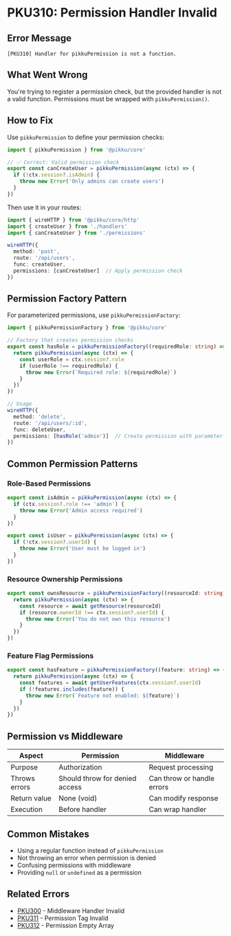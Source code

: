 # PKU310: Permission Handler Invalid

## Error Message

```
[PKU310] Handler for pikkuPermission is not a function.
```

## What Went Wrong

You're trying to register a permission check, but the provided handler is not a valid function. Permissions must be wrapped with `pikkuPermission()`.

## How to Fix

Use `pikkuPermission` to define your permission checks:

```typescript
import { pikkuPermission } from '@pikku/core'

// ✅ Correct: Valid permission check
export const canCreateUser = pikkuPermission(async (ctx) => {
  if (!ctx.session?.isAdmin) {
    throw new Error('Only admins can create users')
  }
})
```

Then use it in your routes:

```typescript
import { wireHTTP } from '@pikku/core/http'
import { createUser } from './handlers'
import { canCreateUser } from './permissions'

wireHTTP({
  method: 'post',
  route: '/api/users',
  func: createUser,
  permissions: [canCreateUser]  // Apply permission check
})
```

## Permission Factory Pattern

For parameterized permissions, use `pikkuPermissionFactory`:

```typescript
import { pikkuPermissionFactory } from '@pikku/core'

// Factory that creates permission checks
export const hasRole = pikkuPermissionFactory((requiredRole: string) => {
  return pikkuPermission(async (ctx) => {
    const userRole = ctx.session?.role
    if (userRole !== requiredRole) {
      throw new Error(`Required role: ${requiredRole}`)
    }
  })
})

// Usage
wireHTTP({
  method: 'delete',
  route: '/api/users/:id',
  func: deleteUser,
  permissions: [hasRole('admin')]  // Create permission with parameter
})
```

## Common Permission Patterns

### Role-Based Permissions

```typescript
export const isAdmin = pikkuPermission(async (ctx) => {
  if (ctx.session?.role !== 'admin') {
    throw new Error('Admin access required')
  }
})

export const isUser = pikkuPermission(async (ctx) => {
  if (!ctx.session?.userId) {
    throw new Error('User must be logged in')
  }
})
```

### Resource Ownership Permissions

```typescript
export const ownsResource = pikkuPermissionFactory((resourceId: string) => {
  return pikkuPermission(async (ctx) => {
    const resource = await getResource(resourceId)
    if (resource.ownerId !== ctx.session?.userId) {
      throw new Error('You do not own this resource')
    }
  })
})
```

### Feature Flag Permissions

```typescript
export const hasFeature = pikkuPermissionFactory((feature: string) => {
  return pikkuPermission(async (ctx) => {
    const features = await getUserFeatures(ctx.session?.userId)
    if (!features.includes(feature)) {
      throw new Error(`Feature not enabled: ${feature}`)
    }
  })
})
```

## Permission vs Middleware

| Aspect | Permission | Middleware |
|--------|-----------|------------|
| Purpose | Authorization | Request processing |
| Throws errors | Should throw for denied access | Can throw or handle errors |
| Return value | None (void) | Can modify response |
| Execution | Before handler | Can wrap handler |

## Common Mistakes

- Using a regular function instead of `pikkuPermission`
- Not throwing an error when permission is denied
- Confusing permissions with middleware
- Providing `null` or `undefined` as a permission

## Related Errors

- [PKU300](./pku300.md) - Middleware Handler Invalid
- [PKU311](./pku311.md) - Permission Tag Invalid
- [PKU312](./pku312.md) - Permission Empty Array
